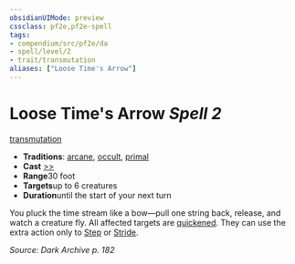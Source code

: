 ```yaml
---
obsidianUIMode: preview
cssclass: pf2e,pf2e-spell
tags:
- compendium/src/pf2e/da
- spell/level/2
- trait/transmutation
aliases: ["Loose Time's Arrow"]
---
```

# Loose Time's Arrow *Spell 2*   
[transmutation](../../Rules/traits/transmutation.md)  

- **Traditions**: [arcane](../../Rules/traits/arcane.md), [occult](../../Rules/traits/occult.md), [primal](../../Rules/traits/primal.md)
- **Cast** [>>](../../Rules/core-rulebook/chapter-9-playing-the-game.md#Actions "Two-Action") 
- **Range**30 foot
- **Targets**up to 6 creatures
- **Duration**until the start of your next turn

You pluck the time stream like a bow—pull one string back, release, and watch a creature fly. All affected targets are [quickened](../../Rules/conditions.md#Quickened). They can use the extra action only to [Step](../../Rules/actions/step.md) or [Stride](../../Rules/actions/stride.md).

*Source: Dark Archive p. 182*